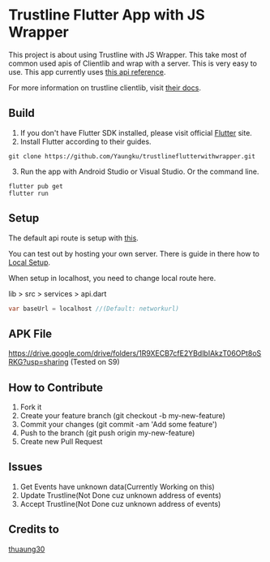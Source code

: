 # Trustline Flutter App with JS Wrapper

This project is about using Trustline with JS Wrapper. This take most of common used apis of Clientlib and wrap with a server. This is very easy to use.
This app currently uses [this api reference](https://github.com/thuaung30/tl-clientlib-wrapper-api).

For more information on trustline clientlib, visit [their docs](https://dev.trustlines.network/clientlib/introduction).

## Build

1. If you don't have Flutter SDK installed, please visit official [Flutter](https://flutter.dev/) site.
2. Install Flutter according to their guides.

```
git clone https://github.com/Yaungku/trustlineflutterwithwrapper.git
```

3. Run the app with Android Studio or Visual Studio. Or the command line.

```
flutter pub get
flutter run
```

## Setup

The default api route is setup with [this](https://tl-clientlib-wrapper-api.herokuapp.com/api-docs/).

You can test out by hosting your own server. There is guide in there how to [Local Setup](https://github.com/thuaung30/tl-clientlib-wrapper-api#local-setup).

When setup in localhost, you need to change local route here.

lib > src > services > api.dart

```dart
var baseUrl = localhost //(Default: networkurl)
```

## APK File

https://drive.google.com/drive/folders/1R9XECB7cfE2YBdlbIAkzT06OPt8oSRKG?usp=sharing (Tested on S9)

## How to Contribute
1. Fork it
2. Create your feature branch (git checkout -b my-new-feature)
3. Commit your changes (git commit -am 'Add some feature')
4. Push to the branch (git push origin my-new-feature)
5. Create new Pull Request

## Issues

1. Get Events have unknown data(Currently Working on this)
2. Update Trustline(Not Done cuz unknown address of events)
3. Accept Trustline(Not Done cuz unknown address of events)

## Credits to

[thuaung30](https://github.com/thuaung30)




